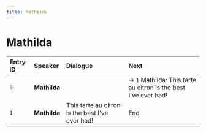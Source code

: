 ```yaml
---
title: Mathilda
---
```


# Mathilda


| Entry ID | Speaker | Dialogue | Next |
| :------- | :------ | :------- | :------------ |
| `0` | **Mathilda** |  | → `1` Mathilda: This tarte au citron is the best I've ever had\! |
| `1` | **Mathilda** | This tarte au citron is the best I've ever had\! | End |
